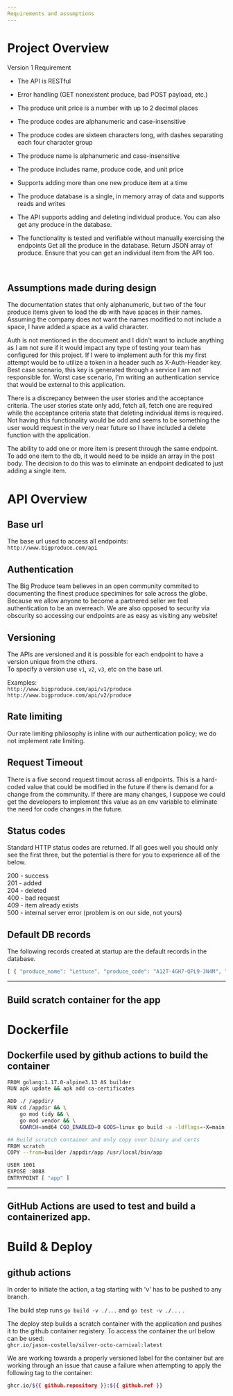 ```yaml
---
Requirements and assumptions
---
```


# Project Overview

Version 1 Requirement‌

* The API is RESTful
* Error handling \(GET nonexistent produce, bad POST payload, etc.\)
* The produce unit price is a number with up to 2 decimal places
* The produce codes are alphanumeric and case-insensitive
* The produce codes are sixteen characters long, with dashes separating each four character group
* The produce name is alphanumeric and case-insensitive
* The produce includes name, produce code, and unit price
* Supports adding more than one new produce item at a time
* The produce database is a single, in memory array of data and supports reads and writes
* The API supports adding and deleting individual produce. You can also get any produce in the database.
* The functionality is tested and verifiable without manually exercising the endpoints Get all the produce in the database. Return JSON array of produce. Ensure that you can get an individual item from the API too.

  ​

## Assumptions made during design‌ <a id="assumptions-made-during-design"></a>

The documentation states that only alphanumeric, but two of the four produce items given to load the db with have spaces in their names. Assuming the company does not want the names modified to not include a space, I have added a space as a valid character.‌

Auth is not mentioned in the document and I didn't want to include anything as I am not sure if it would impact any type of testing your team has configured for this project. If I were to implement auth for this my first attempt would be to utilize a token in a header such as X-Auth-Header key. Best case scenario, this key is generated through a service I am not responsible for. Worst case scenario, I'm writing an authentication service that would be external to this application.‌

There is a discrepancy between the user stories and the acceptance criteria. The user stories state only add, fetch all, fetch one are required while the acceptance criteria state that deleting individual items is required. Not having this functionality would be odd and seems to be something the user would request in the very near future so I have included a delete function with the application.‌

The ability to add one or more item is present through the same endpoint. To add one item to the db, it would need to be inside an array in the post body. The decision to do this was to eliminate an endpoint dedicated to just adding a single item.



# API Overview

## Base url

The base url used to access all endpoints:  
`http://www.bigproduce.com/api`

## Authentication

The Big Produce team believes in an open community commited to documenting the finest produce specimines for sale across the globe.   Because we allow anyone to become a partnered seller we feel authentication to be an overreach.  We are also opposed to security via obscurity so accessing our endpoints are as easy as visiting any website!

## Versioning

The APIs are versioned and it is possible for each endpoint to have a version unique from the others.  
To specify a version use `v1`, `v2`, `v3`, etc on the base url.

Examples:   
`http://www.bigproduce.com/api/v1/produce`  
`http://www.bigproduce.com/api/v2/produce`

## Rate limiting

Our rate limiting philosophy is inline with our authentication policy; we do not implement rate limiting.

## Request Timeout

There is a five second request timout across all endpoints.   This is a hard-coded value that could be modified in the future if there is demand for a change from the community.   If there are many changes, I suppose we could get the developers to implement this value as an env variable to eliminate the need for code changes in the future.

## Status codes

Standard HTTP status codes are returned.  If all goes well you should only see the first three, but the potential is there for you to experience all of the below.

200 - success  
201 - added  
204 - deleted  
400 - bad request  
409 - item already exists  
500 - internal server error \(problem is on our side, not yours\)

## Default DB records

The following records created at startup are the default records in the database.

```javascript
[ { "produce_name": "Lettuce", "produce_code": "A12T-4GH7-QPL9-3N4M", "produce_unit_price": 3.46 }, { "produce_name": "Peach", "produce_code": "E5T6-9UI3-TH15-QR88", "produce_unit_price": 2.99 }, { "produce_name": "Green Pepper", "produce_code": "YRT6-72AS-K736-L4AR", "produce_unit_price": 0.79 }, { "produce_name": "Gala Apple", "produce_code": "TQ4C-VV6T-75ZX-1RMR", "produce_unit_price": 3.59 } ]
```



---
Build scratch container for the app
---

# Dockerfile

## Dockerfile used by github actions to build the container

```bash
FROM golang:1.17.0-alpine3.13 AS builder
RUN apk update && apk add ca-certificates

ADD ./ /appdir/
RUN cd /appdir && \
    go mod tidy && \
    go mod vendor && \
    GOARCH=amd64 CGO_ENABLED=0 GOOS=linux go build -a -ldflags=-X=main.version=${VERSION} -tags netgo -ldflags="-w -s" -o app

## Build scratch container and only copy over binary and certs
FROM scratch
COPY --from=builder /appdir/app /usr/local/bin/app

USER 1001
EXPOSE :8088
ENTRYPOINT [ "app" ]
```



---
GitHub Actions are used to test and build a containerized app.
---

# Build & Deploy

## github actions

In order to initiate the action, a tag starting with 'v' has to be pushed to any branch.

The build step runs `go build -v ./...` and `go test -v ./...`   .

The deploy step builds a scratch container with the application and pushes it to the github container registery.  To access the container the url below can be used:  
`ghcr.io/jason-costello/silver-octo-carnival:latest`

We are working towards a properly versioned label for the container but are working through an issue that cause a failure when attempting to apply the following tag to the container:

```bash
ghcr.io/${{ github.repository }}:${{ github.ref }}
```
